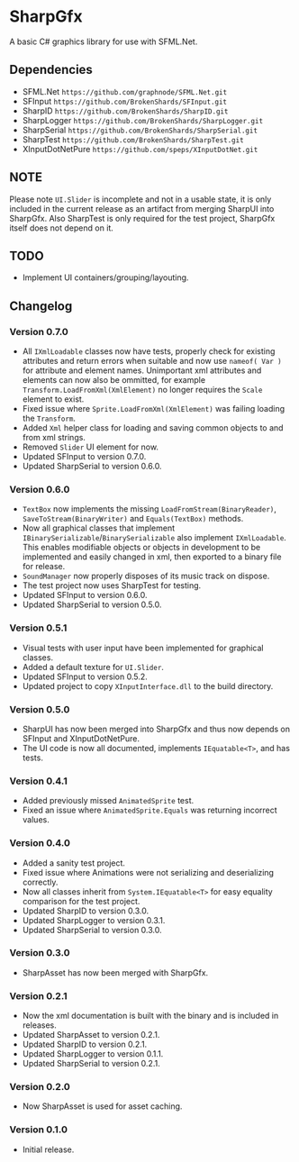 ﻿# SharpGfx
A basic C# graphics library for use with SFML.Net.

## Dependencies
- SFML.Net `https://github.com/graphnode/SFML.Net.git`
- SFInput `https://github.com/BrokenShards/SFInput.git`
- SharpID `https://github.com/BrokenShards/SharpID.git`
- SharpLogger `https://github.com/BrokenShards/SharpLogger.git`
- SharpSerial `https://github.com/BrokenShards/SharpSerial.git`
- SharpTest `https://github.com/BrokenShards/SharpTest.git`
- XInputDotNetPure `https://github.com/speps/XInputDotNet.git`

## NOTE
Please note `UI.Slider` is incomplete and not in a usable state, it is only included in the current 
release as an artifact from merging SharpUI into SharpGfx.
Also SharpTest is only required for the test project, SharpGfx itself does not depend on it.

## TODO
- Implement UI containers/grouping/layouting.

## Changelog

### Version 0.7.0
- All `IXmlLoadable` classes now have tests, properly check for existing attributes and return 
  errors when suitable and now use `nameof( Var )` for attribute and element names. Unimportant xml
  attributes and elements can now also be ommitted, for example `Transform.LoadFromXml(XmlElement)`
  no longer requires the `Scale` element to exist.
- Fixed issue where `Sprite.LoadFromXml(XmlElement)` was failing loading the `Transform`.
- Added `Xml` helper class for loading and saving common objects to and from xml strings.
- Removed `Slider` UI element for now.
- Updated SFInput to version 0.7.0.
- Updated SharpSerial to version 0.6.0.

### Version 0.6.0
- `TextBox` now implements the missing `LoadFromStream(BinaryReader)`, `SaveToStream(BinaryWriter)`
  and `Equals(TextBox)` methods.
- Now all graphical classes that implement `IBinarySerializable`/`BinarySerializable` also 
  implement `IXmlLoadable`. This enables modifiable objects or objects in development to be 
  implemented and easily changed in xml, then exported to a binary file for release.
- `SoundManager` now properly disposes of its music track on dispose.
- The test project now uses SharpTest for testing.
- Updated SFInput to version 0.6.0.
- Updated SharpSerial to version 0.5.0.

### Version 0.5.1
- Visual tests with user input have been implemented for graphical classes.
- Added a default texture for `UI.Slider`.
- Updated SFInput to version 0.5.2.
- Updated project to copy `XInputInterface.dll` to the build directory.

### Version 0.5.0
- SharpUI has now been merged into SharpGfx and thus now depends on SFInput and XInputDotNetPure.
- The UI code is now all documented, implements `IEquatable<T>`, and has tests.

### Version 0.4.1
- Added previously missed `AnimatedSprite` test.
- Fixed an issue where `AnimatedSprite.Equals` was returning incorrect values.

### Version 0.4.0
- Added a sanity test project.
- Fixed issue where Animations were not serializing and deserializing correctly.
- Now all classes inherit from `System.IEquatable<T>` for easy equality comparison for the test 
  project.
- Updated SharpID to version 0.3.0.
- Updated SharpLogger to version 0.3.1.
- Updated SharpSerial to version 0.3.0.

### Version 0.3.0
- SharpAsset has now been merged with SharpGfx.

### Version 0.2.1
- Now the xml documentation is built with the binary and is included in releases.
- Updated SharpAsset to version 0.2.1.
- Updated SharpID to version 0.2.1.
- Updated SharpLogger to version 0.1.1.
- Updated SharpSerial to version 0.2.1.

### Version 0.2.0
- Now SharpAsset is used for asset caching.

### Version 0.1.0
- Initial release.
